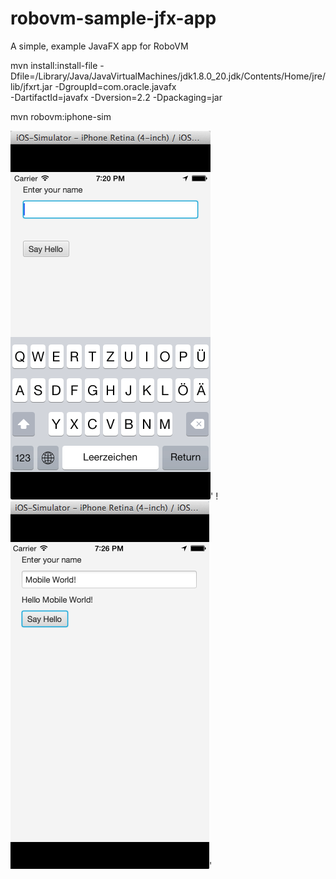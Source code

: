 robovm-sample-jfx-app
=====================

A simple, example JavaFX app for RoboVM

mvn install:install-file -Dfile=/Library/Java/JavaVirtualMachines/jdk1.8.0_20.jdk/Contents/Home/jre/lib/jfxrt.jar -DgroupId=com.oracle.javafx \
    -DartifactId=javafx -Dversion=2.2 -Dpackaging=jar
	
mvn robovm:iphone-sim

![ScreenShot](https://github.com/Kourtessia/robovm-sample-jfx-app/blob/master/images/EnterName.png?raw=true)'
!![ScreenShot](https://github.com/Kourtessia/robovm-sample-jfx-app/blob/master/images/HelloWorld.png?raw=true)'


